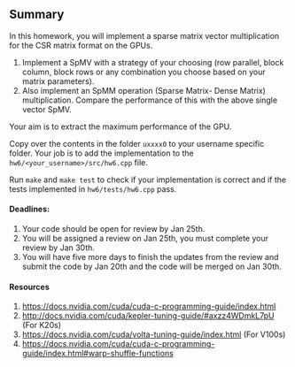 ## Summary

In this homework, you will implement a sparse matrix vector multiplication for the CSR matrix format 
on the GPUs.

1. Implement a SpMV with a strategy of your choosing (row parallel, block column, block rows or any combination
 you choose based on your matrix parameters). 
2. Also implement an SpMM operation (Sparse Matrix- Dense Matrix) multiplication. Compare the performance of   this with the above single vector SpMV. 

Your aim is to extract the maximum performance of the GPU.

Copy over the contents in the folder `uxxxx0` to your username specific folder.
Your job is to add the implementation to the `hw6/<your_username>/src/hw6.cpp` file. 

Run `make` and `make test` to check if your implementation is correct and if the tests
implemented in `hw6/tests/hw6.cpp` pass. 

#### Deadlines:

1. Your code should be open for review by Jan 25th. 
2. You will be assigned a review on Jan 25th, you must complete your review by Jan 30th.
3. You will have five more days to finish the updates from the review and submit the code by Jan 
   20th and the code will be merged on Jan 30th.

#### Resources
1. https://docs.nvidia.com/cuda/cuda-c-programming-guide/index.html
2. http://docs.nvidia.com/cuda/kepler-tuning-guide/#axzz4WDmkL7pU (For K20s)
3. https://docs.nvidia.com/cuda/volta-tuning-guide/index.html (For V100s)
4. https://docs.nvidia.com/cuda/cuda-c-programming-guide/index.html#warp-shuffle-functions
